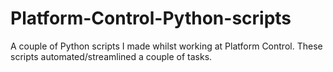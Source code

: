 # Platform-Control-Python-scripts
A couple of Python scripts I made whilst working at Platform Control. These scripts automated/streamlined a couple of tasks.
